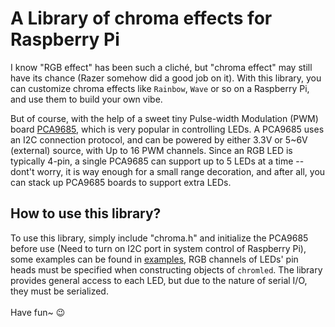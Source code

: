 # A Library of chroma effects for Raspberry Pi
I know "RGB effect" has been such a cliché, but "chroma effect" may still have its chance (Razer somehow did a good job on it). 
With this library, you can customize chroma effects like `Rainbow`, `Wave` or so on a Raspberry Pi, and use them to build your own vibe.

But of course, with the help of a sweet tiny Pulse-width Modulation (PWM) board [PCA9685](http://github.com/Ziang95/Chroma_Pi/tree/main/data_sheets/PCA9685.pdf), 
which is very popular in controlling LEDs. A PCA9685 uses an I2C connection protocol, and can be powered by either 3.3V or 5~6V (external) source, with 
Up to 16 PWM channels. Since an RGB LED is typically 4-pin, a single PCA9685 can support up to 5 LEDs at a time -- dont't worry, 
it is way enough for a small range decoration, and after all, you can stack up PCA9685 boards to support extra LEDs.

## How to use this library?
To use this library, simply include "chroma.h" and initialize the PCA9685 before use (Need to turn on I2C port in system control of Raspberry Pi), some examples 
can be found in [examples](http://github.com/Ziang95/Chroma_Pi/tree/main/example), RGB channels of LEDs' pin heads must be specified when constructing objects of `chromled`. 
The library provides general access to each LED, but due to the nature of serial I/O, they must be serialized.<br><br>
Have fun~ :wink:
